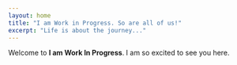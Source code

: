 ```yaml
---
layout: home
title: "I am Work in Progress. So are all of us!"
excerpt: "Life is about the journey..."
---
```

Welcome to **I am Work In Progress**. I am so excited to see you here.
